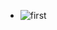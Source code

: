 - ![first](https://user-images.githubusercontent.com/38919871/104123743-469ca880-5390-11eb-8768-9fffbbc84d65.gif)
